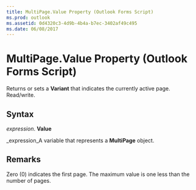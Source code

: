 ```yaml
---
title: MultiPage.Value Property (Outlook Forms Script)
ms.prod: outlook
ms.assetid: 0d4320c3-4d9b-4b4a-b7ec-3402af49c495
ms.date: 06/08/2017
---
```



# MultiPage.Value Property (Outlook Forms Script)

Returns or sets a **Variant** that indicates the currently active page. Read/write.


## Syntax

 _expression_. **Value**

 _expression_A variable that represents a **MultiPage** object.


## Remarks

Zero (0) indicates the first page. The maximum value is one less than the number of pages.


